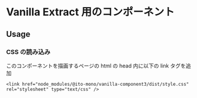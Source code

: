 # Vanilla Extract 用のコンポーネント

## Usage

### CSS の読み込み

このコンポーネントを描画するページの html の head 内に以下の link タグを追加

`<link href="node_modules/@ito-mono/vanilla-component3/dist/style.css" rel="stylesheet" type="text/css" />`
